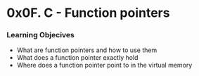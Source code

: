 # 0x0F. C - Function pointers  

### Learning Objecives  
- What are function pointers and how to use them  
- What does a function pointer exactly hold  
- Where does a function pointer point to in the virtual memory
